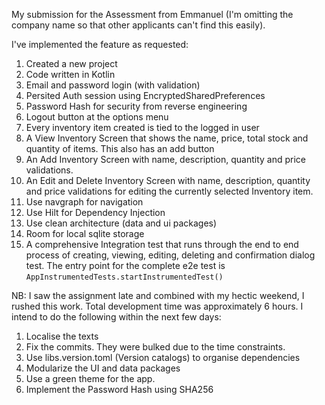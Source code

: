 My submission for the Assessment from Emmanuel (I'm omitting the company name so that other applicants can't find this easily).

I've implemented the feature as requested:

1. Created a new project
2. Code written in Kotlin
3. Email and password login (with validation)
4. Persited Auth session using EncryptedSharedPreferences
5. Password Hash for security from reverse engineering
6. Logout button at the options menu
7. Every inventory item created is tied to the logged in user
8. A View Inventory Screen that shows the name, price, total stock and quantity of items. This also has an add button
9. An Add Inventory Screen with name, description, quantity and price validations.
10. An Edit and Delete Inventory Screen with name, description, quantity and price validations for editing the currently selected Inventory item.
11. Use navgraph for navigation
12. Use Hilt for Dependency Injection
13. Use clean architecture (data and ui packages)
14. Room for local sqlite storage
15. A comprehensive Integration test that runs through the end to end process of creating, viewing, editing, deleting and confirmation dialog test. The entry point for the complete e2e test is `AppInstrumentedTests.startInstrumentedTest()`

NB: I saw the assignment late and combined with my hectic weekend, I rushed this work. Total development time was approximately 6 hours. I intend to do the following within the next few days:
1. Localise the texts
2. Fix the commits. They were bulked due to the time constraints.
3. Use libs.version.toml (Version catalogs) to organise dependencies
4. Modularize the UI and data packages
5. Use a green theme for the app.
6. Implement the Password Hash using SHA256
